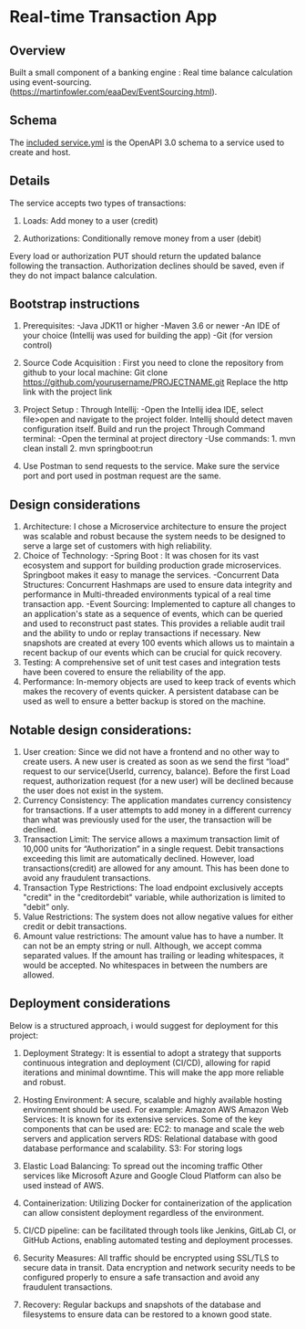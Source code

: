 
Real-time Transaction App
===============================
## Overview
Built a small component of a banking engine : Real time balance calculation using event-sourcing.
(https://martinfowler.com/eaaDev/EventSourcing.html).

## Schema
The [included service.yml](service.yml) is the OpenAPI 3.0 schema to a service used to create and host. 

## Details
The service accepts two types of transactions:
1) Loads: Add money to a user (credit)

2) Authorizations: Conditionally remove money from a user (debit)

Every load or authorization PUT should return the updated balance following the transaction. Authorization declines should be saved, even if they do not impact balance calculation.




## Bootstrap instructions
1. Prerequisites:
    -Java JDK11 or higher
    -Maven 3.6 or newer
    -An IDE of your choice (Intellij was used for building the app)
    -Git (for version control)

2. Source Code Acquisition : First you need to clone the repository from github to your local machine:
    Git clone https://github.com/yourusername/PROJECTNAME.git 
    Replace the http link with the project link
   
3. Project Setup :
      Through Intellij:
          -Open the Intellij idea IDE, select file>open and navigate to the project folder. Intellij should detect maven configuration itself. Build and run the project
      Through Command terminal:
          -Open the terminal at project directory
          -Use commands:
            1. mvn clean install
            2. mvn springboot:run

4. Use Postman to send requests to the service. Make sure the service port and port used in postman request are the same.

## Design considerations
1. Architecture: I chose a Microservice architecture to ensure the project was scalable and robust because the system needs to be designed to serve a large set of customers with high reliability.
2. Choice of Technology:
    -Spring Boot : It was chosen for its vast ecosystem and support for building production grade microservices. Springboot makes it easy to manage the services.
    -Concurrent Data Structures: Concurrent Hashmaps are used to ensure data integrity and performance in Multi-threaded environments typical of a real time transaction app.
    -Event Sourcing: Implemented to capture all changes to an application's state as a sequence of events, which can be queried and used to reconstruct past states. This provides a         reliable audit trail and the ability to undo or replay transactions if necessary. New snapshots are created at every 100 events which allows us to maintain a recent backup of our      events which can be crucial for quick recovery. 
3. Testing: A comprehensive set of unit test cases and integration tests have been covered to ensure the reliability of the app.
4. Performance: In-memory objects are used to keep track of events which makes the recovery of events quicker. A persistent database can be used as well to ensure a better backup is stored on the machine.

## Notable design considerations:
1. User creation: Since we did not have a frontend and no other way to create users. A new user is created as soon as we send the first “load” request to our service(UserId, currency,   balance). Before the first Load request, authorization request (for a new user) will be declined because the user does not exist in the system. 
2. Currency Consistency: The application mandates currency consistency for transactions. If a user attempts to add money in a different currency than what was previously used for the    user, the transaction will be declined.
3. Transaction Limit: The service allows a maximum transaction limit of 10,000 units for “Authorization” in a single request. Debit transactions exceeding this limit are automatically   declined. However, load transactions(credit) are allowed for any amount. This has been done to avoid any fraudulent transactions.
4. Transaction Type Restrictions: The load endpoint exclusively accepts "credit" in the "creditordebit" variable, while authorization is limited to "debit” only.
5. Value Restrictions: The system does not allow negative values for either credit or debit transactions.
6. Amount value restrictions: The amount value has to have a number. It can not be an empty string or null. Although, we accept comma separated values. If the amount has trailing or     leading whitespaces, it would be accepted. No whitespaces in between the numbers are allowed.



## Deployment considerations

Below is a structured approach, i would suggest for deployment for this project:
1. Deployment Strategy: It is essential to adopt a strategy that supports continuous integration and deployment (CI/CD), allowing for rapid iterations and minimal downtime. This will   make the app more reliable and robust.
2. Hosting Environment: A secure, scalable and highly available hosting environment should be used. For example: Amazon AWS
    Amazon Web Services: It is known for its extensive services. Some of the key components that can be used are:
      EC2: to manage and scale the web servers and application servers
      RDS: Relational database with good database performance and scalability.
      S3: For storing logs
3. Elastic Load Balancing: To spread out the incoming traffic
    Other services like Microsoft Azure and Google Cloud Platform can also be used instead of AWS.
   
4. Containerization: Utilizing Docker for containerization of the application can allow consistent deployment regardless of the environment. 
5. CI/CD pipeline: can be facilitated through tools like Jenkins, GitLab CI, or GitHub Actions, enabling automated testing and deployment processes. 
6. Security Measures: All traffic should be encrypted using SSL/TLS to secure data in transit. Data encryption and network security needs to be configured properly to ensure a safe       transaction and avoid any fraudulent transactions.
7. Recovery: Regular backups and snapshots of the database and filesystems to ensure data can be restored to a known good state. 

